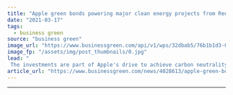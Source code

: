 ```yaml
---
title: "Apple green bonds powering major clean energy projects from Reno to Esbjerg"
date: "2021-03-17"
tags: 
  - business green
source: "business green"
image_url: "https://www.businessgreen.com/api/v1/wps/32dbab5/76b1b1d3-0f0e-4bdb-a45c-36262717446e/4/Apple-logo-5-185x114.jpg"
image_fp: "/assets/img/post_thumbnails/0.jpg"
lead: "
 The investments are part of Apple's drive to achieve carbon neutrality across its business and product life cycle by 2030 ..."
article_url: "https://www.businessgreen.com/news/4028613/apple-green-bonds-powering-major-clean-energy-projects-reno-esbjerg"
---
```


---
